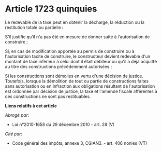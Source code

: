 # Article 1723 quinquies

Le redevable de la taxe peut en obtenir la décharge, la réduction ou la restitution totale ou partielle :

S'il justifie qu'il n'a pas été en mesure de donner suite à l'autorisation de construire ;

Si, en cas de modification apportée au permis de construire ou à l'autorisation tacite de construire, le constructeur devient
redevable d'un montant de taxe inférieur à celui dont il était débiteur ou qu'il a déjà acquitté au titre des constructions
précédemment autorisées ;

Si les constructions sont démolies en vertu d'une décision de justice. Toutefois, lorsque la démolition de tout ou partie de
constructions faites sans autorisation ou en infraction aux obligations résultant de l'autorisation est ordonnée par décision
de justice, la taxe et l'amende fiscale afférentes à ces constructions ne sont pas restituables.

**Liens relatifs à cet article**

_Abrogé par_:

  - Loi n°2010-1658 du 29 décembre 2010 - art. 28 (V)

_Cité par_:

  - Code général des impôts, annexe 3, CGIAN3. - art. 406 nonies (VT)
